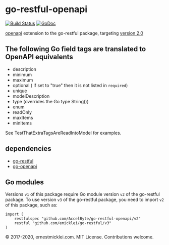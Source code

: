 # go-restful-openapi

[![Build Status](https://travis-ci.org/emicklei/go-restful-openapi.png)](https://travis-ci.org/emicklei/go-restful-openapi)
[![GoDoc](https://godoc.org/github.com/emicklei/go-restful-openapi?status.svg)](https://godoc.org/github.com/emicklei/go-restful-openapi)

[openapi](https://www.openapis.org) extension to the go-restful package, targeting [version 2.0](https://github.com/OAI/OpenAPI-Specification)

## The following Go field tags are translated to OpenAPI equivalents
- description
- minimum
- maximum
- optional ( if set to "true" then it is not listed in `required`)
- unique
- modelDescription
- type (overrides the Go type String())
- enum
- readOnly
- maxItems
- minItems

See TestThatExtraTagsAreReadIntoModel for examples.

## dependencies

- [go-restful](https://github.com/emicklei/go-restful)
- [go-openapi](https://github.com/go-openapi/spec)


## Go modules

Versions `v1` of this package require Go module version `v2` of the go-restful package.
To use version `v3` of the go-restful package, you need to import `v2` of this package, such as:

    import (
        restfulspec "github.com/AccelByte/go-restful-openapi/v2"
	    restful "github.com/emicklei/go-restful/v3"
    )


© 2017-2020, ernestmicklei.com.  MIT License. Contributions welcome.
